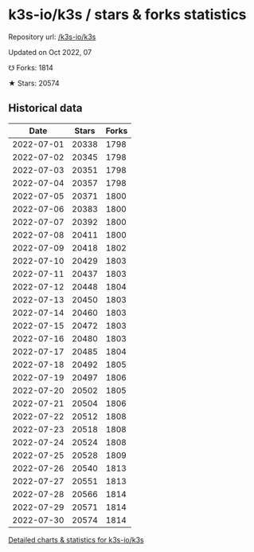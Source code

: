 # k3s-io/k3s / stars & forks statistics

Repository url: [/k3s-io/k3s](https://github.com/k3s-io/k3s)

Updated on Oct 2022, 07

☋ Forks: 1814

★ Stars: 20574

## Historical data
| Date | Stars | Forks |
|------|-------|-------|
| 2022-07-01 | 20338 | 1798 | 
| 2022-07-02 | 20345 | 1798 | 
| 2022-07-03 | 20351 | 1798 | 
| 2022-07-04 | 20357 | 1798 | 
| 2022-07-05 | 20371 | 1800 | 
| 2022-07-06 | 20383 | 1800 | 
| 2022-07-07 | 20392 | 1800 | 
| 2022-07-08 | 20411 | 1800 | 
| 2022-07-09 | 20418 | 1802 | 
| 2022-07-10 | 20429 | 1803 | 
| 2022-07-11 | 20437 | 1803 | 
| 2022-07-12 | 20448 | 1804 | 
| 2022-07-13 | 20450 | 1803 | 
| 2022-07-14 | 20460 | 1803 | 
| 2022-07-15 | 20472 | 1803 | 
| 2022-07-16 | 20480 | 1803 | 
| 2022-07-17 | 20485 | 1804 | 
| 2022-07-18 | 20492 | 1805 | 
| 2022-07-19 | 20497 | 1806 | 
| 2022-07-20 | 20502 | 1805 | 
| 2022-07-21 | 20504 | 1806 | 
| 2022-07-22 | 20512 | 1808 | 
| 2022-07-23 | 20518 | 1808 | 
| 2022-07-24 | 20524 | 1808 | 
| 2022-07-25 | 20528 | 1809 | 
| 2022-07-26 | 20540 | 1813 | 
| 2022-07-27 | 20551 | 1813 | 
| 2022-07-28 | 20566 | 1814 | 
| 2022-07-29 | 20571 | 1814 | 
| 2022-07-30 | 20574 | 1814 | 


[Detailed charts & statistics for k3s-io/k3s](https://reviewgithub.com/rep/k3s-io/k3s)
